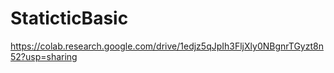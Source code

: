 # StaticticBasic



https://colab.research.google.com/drive/1edjz5qJpIh3FljXly0NBgnrTGyzt8n52?usp=sharing



